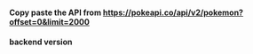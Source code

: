 #### Copy paste the API from https://pokeapi.co/api/v2/pokemon?offset=0&limit=2000

#### backend version
